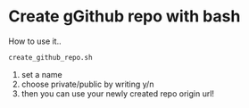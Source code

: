 # Create gGithub repo with bash

How to use it..
```bash
create_github_repo.sh
```
1. set a name
2. choose private/public by writing y/n
3. then you can use your newly created repo origin url!